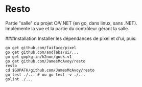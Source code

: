 # Resto
Partie "salle" du projet C#/.NET (en go, dans linux, sans .NET).  
Implémente la vue et la partie du contrôleur gérant la salle.

###Installation
Installer les dépendances de pixel et d'ui, puis:
```
go get github.com/faiface/pixel
go get github.com/andlabs/ui/...
go get gopkg.in/h2non/gock.v1
go get github.com/JamesMcAvoy/resto
resto
cd $GOPATH/github.com/JamesMcAvoy/resto
go test ./... # ou go test -v ./...
golint ./...
```
